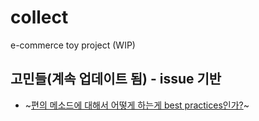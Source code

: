 # collect
e-commerce toy project (WIP)

## 고민들(계속 업데이트 됨) - issue 기반
- ~[편의 메소드에 대해서 어떻게 하는게 best practices인가?](https://github.com/LeoHeo/collect/issues/13#issuecomment-396294082)~
